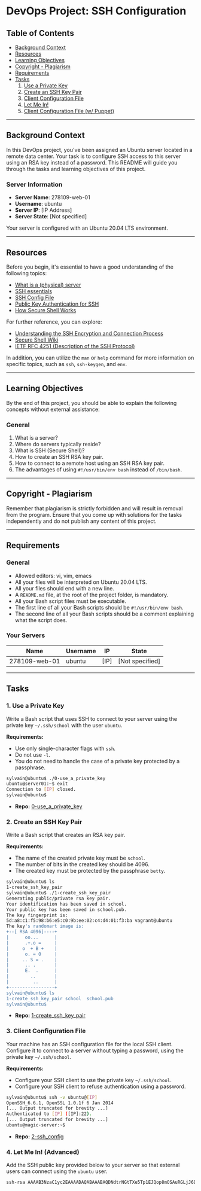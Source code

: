 # DevOps Project: SSH Configuration

## Table of Contents

- [Background Context](#background-context)
- [Resources](#resources)
- [Learning Objectives](#learning-objectives)
- [Copyright - Plagiarism](#copyright-plagiarism)
- [Requirements](#requirements)
- [Tasks](#tasks)
  1. [Use a Private Key](#1-use-a-private-key)
  2. [Create an SSH Key Pair](#2-create-an-ssh-key-pair)
  3. [Client Configuration File](#3-client-configuration-file)
  4. [Let Me In!](#4-let-me-in!)
  5. [Client Configuration File (w/ Puppet)](#5-client-configuration-file-w-puppet)

---

## Background Context

In this DevOps project, you've been assigned an Ubuntu server located in a remote data center. Your task is to configure SSH access to this server using an RSA key instead of a password. This README will guide you through the tasks and learning objectives of this project.

### Server Information

- **Server Name**: 278109-web-01
- **Username**: ubuntu
- **Server IP**: [IP Address]
- **Server State**: [Not specified]

Your server is configured with an Ubuntu 20.04 LTS environment.

---

## Resources

Before you begin, it's essential to have a good understanding of the following topics:

- [What is a (physical) server](https://example.com)
- [SSH essentials](https://example.com)
- [SSH Config File](https://example.com)
- [Public Key Authentication for SSH](https://example.com)
- [How Secure Shell Works](https://example.com)

For further reference, you can explore:

- [Understanding the SSH Encryption and Connection Process](https://example.com)
- [Secure Shell Wiki](https://example.com)
- [IETF RFC 4251 (Description of the SSH Protocol)](https://example.com)

In addition, you can utilize the `man` or `help` command for more information on specific topics, such as `ssh`, `ssh-keygen`, and `env`.

---

## Learning Objectives

By the end of this project, you should be able to explain the following concepts without external assistance:

### General

1. What is a server?
2. Where do servers typically reside?
3. What is SSH (Secure Shell)?
4. How to create an SSH RSA key pair.
5. How to connect to a remote host using an SSH RSA key pair.
6. The advantages of using `#!/usr/bin/env bash` instead of `/bin/bash`.

---

## Copyright - Plagiarism

Remember that plagiarism is strictly forbidden and will result in removal from the program. Ensure that you come up with solutions for the tasks independently and do not publish any content of this project.

---

## Requirements

### General

- Allowed editors: vi, vim, emacs
- All your files will be interpreted on Ubuntu 20.04 LTS.
- All your files should end with a new line.
- A `README.md` file, at the root of the project folder, is mandatory.
- All your Bash script files must be executable.
- The first line of all your Bash scripts should be `#!/usr/bin/env bash`.
- The second line of all your Bash scripts should be a comment explaining what the script does.

### Your Servers

| Name           | Username | IP         | State     |
| ---------------| -------- | ---------- | --------- |
| 278109-web-01  | ubuntu   | [IP]       | [Not specified] |

---

## Tasks

### 1. Use a Private Key

Write a Bash script that uses SSH to connect to your server using the private key `~/.ssh/school` with the user `ubuntu`.

**Requirements:**

- Use only single-character flags with `ssh`.
- Do not use `-l`.
- You do not need to handle the case of a private key protected by a passphrase.

```bash
sylvain@ubuntu$ ./0-use_a_private_key
ubuntu@server01:~$ exit
Connection to [IP] closed.
sylvain@ubuntu$
```

- **Repo:** [0-use_a_private_key](https://github.com/alx-system_engineering-devops/0x0B-ssh/0-use_a_private_key)

### 2. Create an SSH Key Pair

Write a Bash script that creates an RSA key pair.

**Requirements:**

- The name of the created private key must be `school`.
- The number of bits in the created key should be 4096.
- The created key must be protected by the passphrase `betty`.

```bash
sylvain@ubuntu$ ls
1-create_ssh_key_pair
sylvain@ubuntu$ ./1-create_ssh_key_pair
Generating public/private rsa key pair.
Your identification has been saved in school.
Your public key has been saved in school.pub.
The key fingerprint is:
5d:a8:c1:f5:98:b6:e5:c0:9b:ee:02:c4:d4:01:f3:ba vagrant@ubuntu
The key's randomart image is:
+--[ RSA 4096]----+
|      oo...      |
|      .+.o =     |
|     o  + B +    |
|      o. = O     |
|     .. S = .    |
|      .. .       |
|      E.  .      |
|        ..       |
|         ..      |
+-----------------+
sylvain@ubuntu$ ls
1-create_ssh_key_pair school  school.pub
sylvain@ubuntu$
```

- **Repo:** [1-create_ssh_key_pair](https://github.com/alx-system_engineering-devops/0x0B-ssh/1-create_ssh_key_pair)

### 3. Client Configuration File

Your machine has an SSH configuration file for the local SSH client. Configure it to connect to a server without typing a password, using the private key `~/.ssh/school`.

**Requirements:**

- Configure your SSH client to use the private key `~/.ssh/school`.
- Configure your SSH client to refuse authentication using a password.

```bash
sylvain@ubuntu$ ssh -v ubuntu@[IP]
OpenSSH_6.6.1, OpenSSL 1.0.1f 6 Jan 2014
[... Output truncated for brevity ...]
Authenticated to [IP] ([IP]:22).
[... Output truncated for brevity ...]
ubuntu@magic-server:~$
```

- **Repo:** [2-ssh_config](https://github.com/alx-system_engineering-devops/0x0B-ssh/2-ssh_config)

### 4. Let Me In! (Advanced)

Add the SSH public key provided below to your server so that external users can connect using the `ubuntu` user.

```bash
ssh-rsa AAAAB3NzaC1yc2EAAAADAQABAAABAQDNdtrNGtTXe5Tp1EJQop8mOSAuRGLjJ6DW4PqX4wId/Kawz35ESampIqHSOTJmbQ8UlxdJuk0gAXKk3Ncle4safGYqM/VeDK3LN5i
